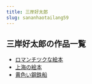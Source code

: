 ```yaml
---
title: 三岸好太郎
slug: sananhaotailang59
---
```


## 三岸好太郎の作品一覧

- [ロマンチツクな絵本](romanchitsukunahuibenf6)
- [上海の絵本](shanghainohuiben32)
- [黄色い鋼鉄船](huangseigangtiechuan46)
